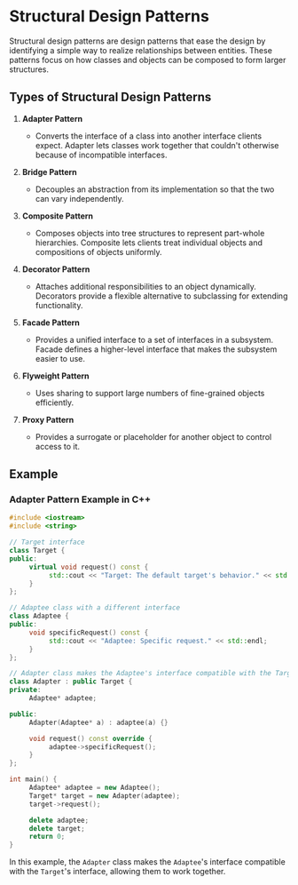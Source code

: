 # Structural Design Patterns

Structural design patterns are design patterns that ease the design by identifying a simple way to realize relationships between entities. These patterns focus on how classes and objects can be composed to form larger structures.

## Types of Structural Design Patterns

1. **Adapter Pattern**
    - Converts the interface of a class into another interface clients expect. Adapter lets classes work together that couldn't otherwise because of incompatible interfaces.

2. **Bridge Pattern**
    - Decouples an abstraction from its implementation so that the two can vary independently.

3. **Composite Pattern**
    - Composes objects into tree structures to represent part-whole hierarchies. Composite lets clients treat individual objects and compositions of objects uniformly.

4. **Decorator Pattern**
    - Attaches additional responsibilities to an object dynamically. Decorators provide a flexible alternative to subclassing for extending functionality.

5. **Facade Pattern**
    - Provides a unified interface to a set of interfaces in a subsystem. Facade defines a higher-level interface that makes the subsystem easier to use.

6. **Flyweight Pattern**
    - Uses sharing to support large numbers of fine-grained objects efficiently.

7. **Proxy Pattern**
    - Provides a surrogate or placeholder for another object to control access to it.

## Example

### Adapter Pattern Example in C++

```cpp
#include <iostream>
#include <string>

// Target interface
class Target {
public:
     virtual void request() const {
          std::cout << "Target: The default target's behavior." << std::endl;
     }
};

// Adaptee class with a different interface
class Adaptee {
public:
     void specificRequest() const {
          std::cout << "Adaptee: Specific request." << std::endl;
     }
};

// Adapter class makes the Adaptee's interface compatible with the Target's interface
class Adapter : public Target {
private:
     Adaptee* adaptee;

public:
     Adapter(Adaptee* a) : adaptee(a) {}

     void request() const override {
          adaptee->specificRequest();
     }
};

int main() {
     Adaptee* adaptee = new Adaptee();
     Target* target = new Adapter(adaptee);
     target->request();

     delete adaptee;
     delete target;
     return 0;
}
```

In this example, the `Adapter` class makes the `Adaptee`'s interface compatible with the `Target`'s interface, allowing them to work together.
